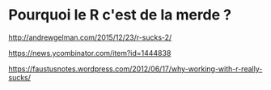 # Pourquoi le R c'est de la merde ?

http://andrewgelman.com/2015/12/23/r-sucks-2/

https://news.ycombinator.com/item?id=1444838

https://faustusnotes.wordpress.com/2012/06/17/why-working-with-r-really-sucks/